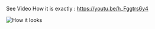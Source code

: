 See Video How it is exactly : https://youtu.be/h_Fggtrs6y4


 ![How it looks](https://user-images.githubusercontent.com/49450216/94442491-a5fbf180-01c1-11eb-94f4-929f1aee112e.png)
